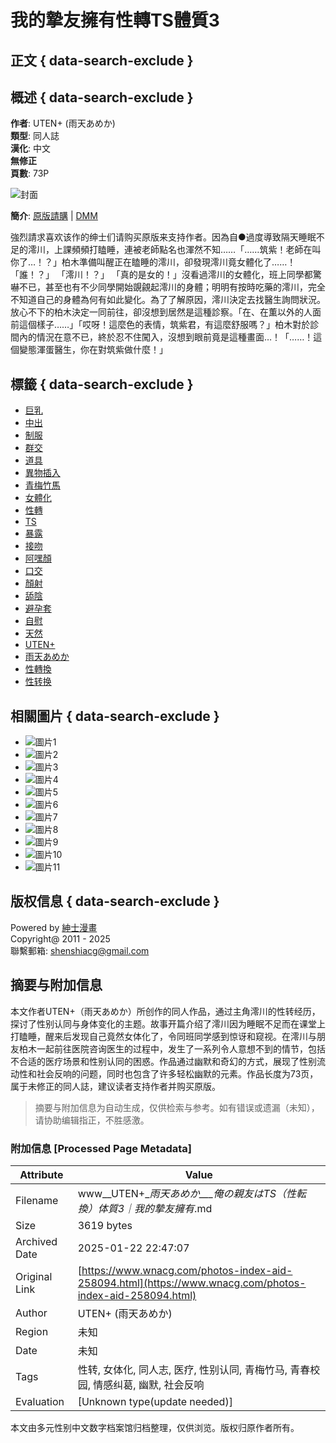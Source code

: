 # 我的摯友擁有性轉TS體質3

## 正文 { data-search-exclude }


## 概述 { data-search-exclude }
**作者**: UTEN+ (雨天あめか)  
**類型**: 同人誌  
**漢化**: 中文  
**無修正**  
**頁數**: 73P  

![封面](https:////t4.qy0.ru/data/t/2580/94/17207969612222.jpg)

**簡介**: [原版請購](https://www.dlsite.com/maniax/work/=/product_id/RJ300360.html) | [DMM](https://www.dmm.co.jp/dc/doujin/-/detail/=/cid=d_186987/)

強烈請求喜欢该作的绅士们请购买原版来支持作者。因為自●過度導致隔天睡眠不足的澪川，上課頻頻打瞌睡，連被老師點名也渾然不知……「……筑紫！老師在叫你了…！？」柏木準備叫醒正在瞌睡的澪川，卻發現澪川竟女體化了……！「誰！？」 「澪川！？」 「真的是女的！」沒看過澪川的女體化，班上同學都驚嚇不已，甚至也有不少同學開始覬覦起澪川的身體；明明有按時吃藥的澪川，完全不知道自己的身體為何有如此變化。為了了解原因，澪川決定去找醫生詢問狀況。放心不下的柏木決定一同前往，卻沒想到居然是這種診察。「在、在薫以外的人面前這個樣子……」「哎呀！這麼色的表情，筑紫君，有這麼舒服嗎？」柏木對於診間內的情況在意不已，終於忍不住闖入，沒想到眼前竟是這種畫面…！「……！這個變態渾蛋醫生，你在對筑紫做什麼！」

## 標籤 { data-search-exclude }
- [巨乳](albums-index-tag-%E5%B7%A8%E4%B9%B3.html)
- [中出](albums-index-tag-%E4%B8%AD%E5%87%BA.html)
- [制服](albums-index-tag-%E5%88%B6%E6%9C%8D.html)
- [群交](albums-index-tag-%E7%BE%A4%E4%BA%A4.html)
- [道具](albums-index-tag-%E9%81%93%E5%85%B7.html)
- [異物插入](albums-index-tag-%E7%95%B0%E7%89%A9%E6%8F%92%E5%85%A5.html)
- [青梅竹馬](albums-index-tag-%E9%9D%92%E6%A2%85%E7%AB%B9%E9%A6%AC.html)
- [女體化](albums-index-tag-%E5%A5%B3%E9%AB%94%E5%8C%96.html)
- [性轉](albums-index-tag-%E6%80%A7%E8%BD%89.html)
- [TS](albums-index-tag-TS.html)
- [暴露](albums-index-tag-%E6%9A%B4%E9%9C%B2.html)
- [接吻](albums-index-tag-%E6%8E%A5%E5%90%BB.html)
- [阿嘿顏](albums-index-tag-%E9%98%BF%E5%98%BF%E9%A1%8F.html)
- [口交](albums-index-tag-%E5%8F%A3%E4%BA%A4.html)
- [顏射](albums-index-tag-%E9%A1%8F%E5%B0%84.html)
- [舔陰](albums-index-tag-%E8%88%94%E9%99%B0.html)
- [避孕套](albums-index-tag-%E9%81%BF%E5%AD%95%E5%A5%97.html)
- [自慰](albums-index-tag-%E8%87%AA%E6%85%B0.html)
- [天然](albums-index-tag-%E5%A4%A9%E7%84%B6.html)
- [UTEN+](albums-index-tag-UTEN%2B.html)
- [雨天あめか](albums-index-tag-%E9%9B%A8%E5%A4%A9%E3%81%82%E3%82%81%E3%81%8B.html)
- [性轉換](albums-index-tag-%E6%80%A7%E8%BD%89%E6%8F%9B.html)
- [性转换](albums-index-tag-%E6%80%A7%E8%BD%AC%E6%8D%A2.html)

## 相關圖片 { data-search-exclude }
- ![圖片1](https://t4.qy0.ru/data/t/2580/94/17207969717152.jpg)
- ![圖片2](https://t4.qy0.ru/data/t/2580/94/17207969751779.jpg)
- ![圖片3](https://t4.qy0.ru/data/t/2580/94/17207969759409.jpg)
- ![圖片4](https://t4.qy0.ru/data/t/2580/94/17207969813919.jpg)
- ![圖片5](https://t4.qy0.ru/data/t/2580/94/1720796987671.jpg)
- ![圖片6](https://t4.qy0.ru/data/t/2580/94/17207969934649.jpg)
- ![圖片7](https://t4.qy0.ru/data/t/2580/94/17207969978442.jpg)
- ![圖片8](https://t4.qy0.ru/data/t/2580/94/17207970012036.jpg)
- ![圖片9](https://t4.qy0.ru/data/t/2580/94/17207970046191.jpg)
- ![圖片10](https://t4.qy0.ru/data/t/2580/94/17207970099242.jpg)
- ![圖片11](https://t4.qy0.ru/data/t/2580/94/17207970132958.jpg)

## 版权信息 { data-search-exclude }
Powered by [紳士漫畫](https://www.wnacg.com)  
Copyright@ 2011 - 2025  
聯繫郵箱: shenshiacg@gmail.com
<!-- tcd_original_link https://www.wnacg.com/photos-index-aid-258094.html -->


## 摘要与附加信息

<!-- tcd_abstract -->
本文作者UTEN+（雨天あめか）所创作的同人作品，通过主角澪川的性转经历，探讨了性别认同与身体变化的主题。故事开篇介绍了澪川因为睡眠不足而在课堂上打瞌睡，醒来后发现自己竟然女体化了，令同班同学感到惊讶和窥视。在澪川与朋友柏木一起前往医院咨询医生的过程中，发生了一系列令人意想不到的情节，包括不合适的医疗场景和性别认同的困惑。作品通过幽默和奇幻的方式，展现了性别流动性和社会反响的问题，同时也包含了许多轻松幽默的元素。作品长度为73页，属于未修正的同人誌，建议读者支持作者并购买原版。
<!-- tcd_abstract_end -->

> 摘要与附加信息为自动生成，仅供检索与参考。如有错误或遗漏（未知），请协助编辑指正，不胜感激。

### 附加信息 [Processed Page Metadata]

| Attribute       | Value                                  |
|-----------------|----------------------------------------|
| Filename        | www__UTEN+__雨天あめか___俺の親友はTS（性転換）体質3｜我的摯友擁有_.md                             |
| Size            | 3619 bytes                           |
| Archived Date   | 2025-01-22 22:47:07                             |
| Original Link   | [https://www.wnacg.com/photos-index-aid-258094.html](https://www.wnacg.com/photos-index-aid-258094.html)                       |
| Author          | UTEN+ (雨天あめか)                               |
| Region          | 未知                               |
| Date            | 未知                                 |
| Tags            | 性转, 女体化, 同人志, 医疗, 性别认同, 青梅竹马, 青春校园, 情感纠葛, 幽默, 社会反响                                 |
| Evaluation            | [Unknown type(update needed)]                                 |
<!-- tcd_table_end -->

本文由多元性别中文数字档案馆归档整理，仅供浏览。版权归原作者所有。
